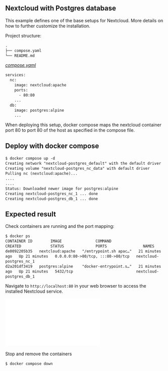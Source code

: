 ## Nextcloud with Postgres database
This example defines one of the base setups for Nextcloud. More details on how to
further customize the installation.


Project structure:
```
.
├── compose.yaml
└── README.md
```

[_compose.yaml_](compose.yaml)
```
services:
  nc:
    image: nextcloud:apache
    ports:
      - 80:80
    ...
  db:
    image: postgres:alpine
    ...
```

When deploying this setup, docker compose maps the nextcloud container port 80 to
port 80 of the host as specified in the compose file.

## Deploy with docker compose

```
$ docker compose up -d
Creating network "nextcloud-postgres_default" with the default driver
Creating volume "nextcloud-postgres_nc_data" with default driver
Pulling nc (nextcloud:apache)...
....
....
Status: Downloaded newer image for postgres:alpine
Creating nextcloud-postgres_nc_1 ... done
Creating nextcloud-postgres_db_1 ... done
```


## Expected result

Check containers are running and the port mapping:
```
$ docker ps
CONTAINER ID        IMAGE               COMMAND                  CREATED             STATUS              PORTS                NAMES
de0092205b35   nextcloud:apache   "/entrypoint.sh apac…"   21 minutes ago   Up 21 minutes   0.0.0.0:80->80/tcp, :::80->80/tcp   nextcloud-postgres_nc_1
d2a201df3419   postgres:alpine    "docker-entrypoint.s…"   21 minutes ago   Up 21 minutes   5432/tcp                            nextcloud-postgres_db_1
```

Navigate to `http://localhost:80` in your web browser to access the installed
Nextcloud service.

![page](ScreenShots.pdf)

Stop and remove the containers

```
$ docker compose down
```
